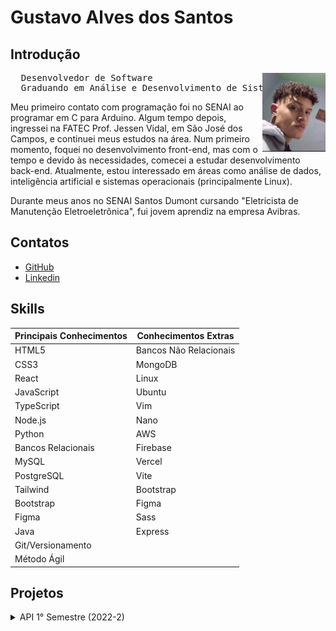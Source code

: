 # Gustavo Alves dos Santos

## Introdução
<img align="right" src="./assets/pfp.jpeg" alt="foto" width="20%" >
<p>
<pre>
  Desenvolvedor de Software   
  Graduando em Análise e Desenvolvimento de Sistemas
</pre>
</p>
 

Meu primeiro contato com programação foi no SENAI ao programar em C para Arduino. Algum tempo depois, ingressei na FATEC Prof. Jessen Vidal, em São José dos Campos, e continuei meus estudos na área. Num primeiro momento, foquei no desenvolvimento front-end, mas com o tempo e devido às necessidades, comecei a estudar desenvolvimento back-end. Atualmente, estou interessado em áreas como análise de dados, inteligência artificial e sistemas operacionais (principalmente Linux).


Durante meus anos no SENAI Santos Dumont cursando "Eletricista de Manutenção Eletroeletrônica", fui jovem aprendiz na empresa Avibras.

## Contatos
- [GitHub](https://github.com/ogustavoalves)
- [Linkedin](https://www.linkedin.com/in/ogustavoalves/)

## Skills

| **Principais Conhecimentos** | **Conhecimentos Extras**  |
|-----------------------------|--------------------------|
| HTML5                       | Bancos Não Relacionais   |
| CSS3                        | MongoDB                  |
| React                       | Linux                    |
| JavaScript                  | Ubuntu                   |
| TypeScript                  | Vim                      |
| Node.js                     | Nano                     |
| Python                      | AWS                      |
| Bancos Relacionais          | Firebase                 |
| MySQL                       | Vercel                   |
| PostgreSQL                  | Vite                     |
| Tailwind                    | Bootstrap                |
| Bootstrap                   | Figma                    |
| Figma                       | Sass                     |
| Java                        | Express                  |
| Git/Versionamento           |                          |
| Método Ágil                 |                          |

## Projetos

<details> 
<summary>API 1° Semestre (2022-2)</summary>

A problemática apresentada era fazer o mapeamento dos computadores da FATEC que precisassem de manutenção, exibindo-os num layout que mimetizasse os laboratórios.

A equipe chegou à seguinte solução:

**Requisitos**
- [x] Página Home
- [x] Páginas dos Laboratórios (3° e 4° andar)
- [x] Página do Técnico
- [x] Funções referentes ao login do Técnico
- [x] Implementação do Flask
- [x] Responsividade

### Imagens do Projeto
 
<img src="./assets/mvp-sprint4.gif" alt="aplicação rodando" width="700" height="550">

Para mais informações:  
[GitHub](https://github.com/ogustavoalves/API_MirageGroup)

#### Tecnologias Utilizadas

| Nome       |  Descrição                                                              |
|------------|-------------------------------------------------------------------------|
| HTML5      | Estruturação de páginas Web                                             |
| CSS3       | Estilização das páginas Web                                             |
| JavaScript | Adicionar dinamismo/comportamento às páginas                            |
| Bootstrap  | Framework CSS que torna a estilização mais fácil e rápida               |
| Python     | Linguagem de programação usada no backend da aplicação                  |
| Flask      | Microframework web usado como estrutura/base da aplicação em si, facilitando o desenvolvimento como um todo |
| MySQL      | Banco de dados relacional usado para guardar estados dos usuários e login do técnico |
| Heroku     | Serviço usado para hospedar o backend da aplicação                      |
| GitHub     | Usado para o versionamento da aplicação                                 |
| Figma      | Usado para desenvolver o MVP do projeto                                 |

### Contribuições Pessoais

Na sessão de controle de chamados, fui responsável por exibir os cards destes e filtrá-los entre resolvidos e não resolvidos, atribuindo-lhes cores específicas para facilitar o entendimento do usuário. No geral, minha participação prática nesse projeto foi mínima devido às minhas skills, que eram inferiores às dos meus colegas de equipe, então me reservei a dar suporte e fornecer/avaliar ideias com o time.

### Hard Skills

| Skill     | Descrição |
|-----------|-----------|
| HTML5     | Estruturar páginas Web, utilizar elementos semânticos e aplicar técnicas de formatação e layout. |
| CSS3      | Estilizar páginas web aplicando técnicas de layout responsivo. |
| JavaScript DOM | Usar o JavaScript DOM para alterar elementos na aplicação web e exibir dinamicamente o conteúdo desejado. |
| Git       | Trabalhar com versionamento de código, dividindo o projeto em branches para melhor organização. |

### Soft Skills

- **Comunicação**:  
  - Aprimorei minha capacidade de comunicar ideias com clareza e ouvir ativamente meus colegas de equipe em busca de consenso e soluções para os problemas impostos. Exemplo: quando precisávamos decidir o que seria melhor exibir na página inicial do app, concluímos que um "tutorial" de uso seria uma ótima escolha.
  
- **Trabalho em equipe**:  
  - Desenvolvi uma melhor aptidão para trabalhar em equipe, combinando meus esforços com os dos outros e compensando falhas e fraquezas do grupo. Exemplo: ao decidir quais membros da equipe atuariam melhor no front-end e quais no back-end.
  
- **Resolução de problemas**:  
  - Minha forma de enxergar problemas e apresentar soluções foi grandemente aprimorada. Tornei-me capaz de abordar um desafio grande, quebrando-o em partes menores e solucionando-as gradualmente. Também aprendi a priorizar soluções, focando naquelas que trariam maior valor ao cliente ou à pessoa com o problema.

</details>

